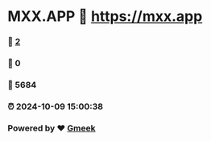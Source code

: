 # MXX.APP :link: https://mxx.app 
### :page_facing_up: [2](https://mxx.app/tag.html) 
### :speech_balloon: 0 
### :hibiscus: 5684 
### :alarm_clock: 2024-10-09 15:00:38 
### Powered by :heart: [Gmeek](https://github.com/Meekdai/Gmeek)
